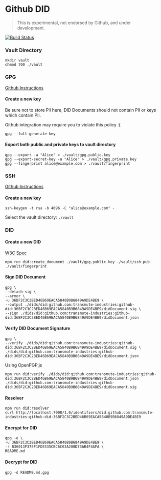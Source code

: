 # Github DID

> This is experimental, not endorsed by Github, and under development.

[![Build Status](https://travis-ci.org/transmute-industries/github-did.svg?branch=master)](https://travis-ci.org/transmute-industries/github-did)

### Vault Directory

```
mkdir vault
chmod 700 ./vault
```

### GPG

[Github Instructions](https://help.github.com/articles/generating-a-new-gpg-key/)

#### Create a new key

Be sure not to store PII here, DID Documents should not contain PII or keys which contain PII.

Github integration may require you to violate this policy :(

```
gpg --full-generate-key
```

#### Export both public and private keys to vault directory

```
gpg --export -a "Alice" > ./vault/gpg.public.key
gpg --export-secret-key -a "Alice" > ./vault/gpg.private.key
gpg --fingerprint alice@example.com > ./vault/fingerprint
```

### SSH

[Github Instructions](https://help.github.com/articles/generating-a-new-ssh-key-and-adding-it-to-the-ssh-agent/)

#### Create a new key

```
ssh-keygen -t rsa -b 4096 -C "alice@example.com" -
```

Select the vault directory: `./vault`

### DID

#### Create a new DID

[W3C Spec](https://w3c-ccg.github.io/did-spec/)

```
npm run did:create_document ./vault/gpg.public.key ./vault/ssh.pub ./vault/fingerprint
```

#### Sign DID Document

```
gpg \
--detach-sig \
--armor \
-u 36BF2C3C2BED46B69EACA5840B9B6849A9DE4BE9 \
--output ./dids/did:github.com:transmute-industries:github-did:36BF2C3C2BED46B69EACA5840B9B6849A9DE4BE9/didDocument.sig \
--sign ./dids/did:github.com:transmute-industries:github-did:36BF2C3C2BED46B69EACA5840B9B6849A9DE4BE9/didDocument.json
```

#### Verify DID Document Signature

```
gpg \
--verify ./dids/did:github.com:transmute-industries:github-did:36BF2C3C2BED46B69EACA5840B9B6849A9DE4BE9/didDocument.sig \
./dids/did:github.com:transmute-industries:github-did:36BF2C3C2BED46B69EACA5840B9B6849A9DE4BE9/didDocument.json
```

Using OpenPGP.js

```
npm run did:verify ./dids/did:github.com:transmute-industries:github-did:36BF2C3C2BED46B69EACA5840B9B6849A9DE4BE9/didDocument.json ./dids/did:github.com:transmute-industries:github-did:36BF2C3C2BED46B69EACA5840B9B6849A9DE4BE9/didDocument.sig
```

#### Resolver

```
npm run did:resolver
curl http://localhost:7000/1.0/identifiers/did:github.com:transmute-industries:github-did:36BF2C3C2BED46B69EACA5840B9B6849A9DE4BE9
```

#### Encrypt for DID

```
gpg -e \
-u 36BF2C3C2BED46B69EACA5840B9B6849A9DE4BE9 \
-r B36013F37EF1FDE335CBC6C63A200D73AB4F4AFA \
README.md
```

#### Decrypt for DID

```
gpg -d README.md.gpg
```